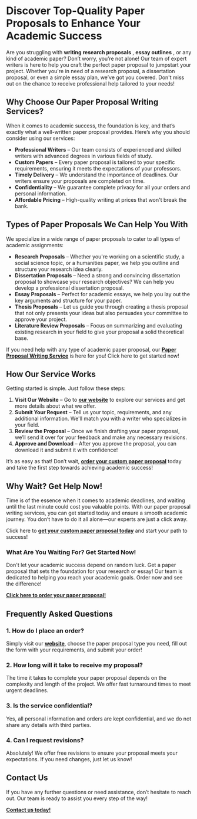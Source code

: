 # Discover Top-Quality Paper Proposals to Enhance Your Academic Success

Are you struggling with **writing research proposals** , **essay outlines** , or any kind of academic paper? Don’t worry, you’re not alone! Our team of expert writers is here to help you craft the perfect paper proposal to jumpstart your project. Whether you're in need of a research proposal, a dissertation proposal, or even a simple essay plan, we’ve got you covered. Don't miss out on the chance to receive professional help tailored to your needs!

## Why Choose Our Paper Proposal Writing Services?

When it comes to academic success, the foundation is key, and that’s exactly what a well-written paper proposal provides. Here’s why you should consider using our services:

- **Professional Writers** – Our team consists of experienced and skilled writers with advanced degrees in various fields of study.
- **Custom Papers** – Every paper proposal is tailored to your specific requirements, ensuring it meets the expectations of your professors.
- **Timely Delivery** – We understand the importance of deadlines. Our writers ensure your proposals are completed on time.
- **Confidentiality** – We guarantee complete privacy for all your orders and personal information.
- **Affordable Pricing** – High-quality writing at prices that won't break the bank.

## Types of Paper Proposals We Can Help You With

We specialize in a wide range of paper proposals to cater to all types of academic assignments:

- **Research Proposals** – Whether you're working on a scientific study, a social science topic, or a humanities paper, we help you outline and structure your research idea clearly.
- **Dissertation Proposals** – Need a strong and convincing dissertation proposal to showcase your research objectives? We can help you develop a professional dissertation proposal.
- **Essay Proposals** – Perfect for academic essays, we help you lay out the key arguments and structure for your paper.
- **Thesis Proposals** – Let us guide you through creating a thesis proposal that not only presents your ideas but also persuades your committee to approve your project.
- **Literature Review Proposals** – Focus on summarizing and evaluating existing research in your field to give your proposal a solid theoretical base.

If you need help with any type of academic paper proposal, our [**Paper Proposal Writing Service**](https://tinyurl.com/topessay?keyword=paper+proposals) is here for you! Click here to get started now!

## How Our Service Works

Getting started is simple. Just follow these steps:

1. **Visit Our Website** – Go to [**our website**](https://tinyurl.com/topessay?keyword=paper+proposals) to explore our services and get more details about what we offer.
2. **Submit Your Request** – Tell us your topic, requirements, and any additional information. We'll match you with a writer who specializes in your field.
3. **Review the Proposal** – Once we finish drafting your paper proposal, we’ll send it over for your feedback and make any necessary revisions.
4. **Approve and Download** – After you approve the proposal, you can download it and submit it with confidence!

It’s as easy as that! Don’t wait, [**order your custom paper proposal**](https://tinyurl.com/topessay?keyword=paper+proposals) today and take the first step towards achieving academic success!

## Why Wait? Get Help Now!

Time is of the essence when it comes to academic deadlines, and waiting until the last minute could cost you valuable points. With our paper proposal writing services, you can get started today and ensure a smooth academic journey. You don’t have to do it all alone—our experts are just a click away.

Click here to [**get your custom paper proposal today**](https://tinyurl.com/topessay?keyword=paper+proposals) and start your path to success!

### What Are You Waiting For? Get Started Now!

Don't let your academic success depend on random luck. Get a paper proposal that sets the foundation for your research or essay! Our team is dedicated to helping you reach your academic goals. Order now and see the difference!

[**Click here to order your paper proposal!**](https://tinyurl.com/topessay?keyword=paper+proposals)

## Frequently Asked Questions

### 1. How do I place an order?

Simply visit our [**website**](https://tinyurl.com/topessay?keyword=paper+proposals), choose the paper proposal type you need, fill out the form with your requirements, and submit your order!

### 2. How long will it take to receive my proposal?

The time it takes to complete your paper proposal depends on the complexity and length of the project. We offer fast turnaround times to meet urgent deadlines.

### 3. Is the service confidential?

Yes, all personal information and orders are kept confidential, and we do not share any details with third parties.

### 4. Can I request revisions?

Absolutely! We offer free revisions to ensure your proposal meets your expectations. If you need changes, just let us know!

## Contact Us

If you have any further questions or need assistance, don’t hesitate to reach out. Our team is ready to assist you every step of the way!

[**Contact us today!**](https://tinyurl.com/topessay?keyword=paper+proposals)

